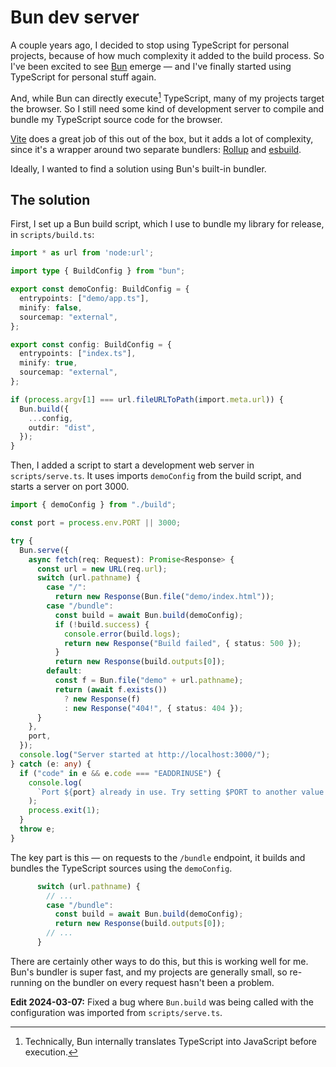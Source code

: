 # Bun dev server

A couple years ago, I decided to stop using TypeScript for personal projects, because of how much complexity it added to the build process. So I've been excited to see [Bun](https://bun.sh/) emerge — and I've finally started using TypeScript for personal stuff again.

And, while Bun can directly execute[^1] TypeScript, many of my projects target the browser. So I still need some kind of development server to compile and bundle my TypeScript source code for the browser.

[^1]: Technically, Bun internally translates TypeScript into JavaScript before execution.

[Vite](https://vitejs.dev/) does a great job of this out of the box, but it adds a lot of complexity, since it's a wrapper around two separate bundlers: [Rollup](https://rollupjs.org/) and [esbuild](https://esbuild.github.io/).

Ideally, I wanted to find a solution using Bun's built-in bundler.

## The solution

First, I set up a Bun build script, which I use to bundle my library for release, in `scripts/build.ts`:

```ts
import * as url from 'node:url';

import type { BuildConfig } from "bun";

export const demoConfig: BuildConfig = {
  entrypoints: ["demo/app.ts"],
  minify: false,
  sourcemap: "external",
};

export const config: BuildConfig = {
  entrypoints: ["index.ts"],
  minify: true,
  sourcemap: "external",
};

if (process.argv[1] === url.fileURLToPath(import.meta.url)) {
  Bun.build({
    ...config,
    outdir: "dist",
  });
}
```

Then, I added a script to start a development web server in `scripts/serve.ts`. It uses imports `demoConfig` from the build script, and starts a server on port 3000.

```ts
import { demoConfig } from "./build";

const port = process.env.PORT || 3000;

try {
  Bun.serve({
    async fetch(req: Request): Promise<Response> {
      const url = new URL(req.url);
      switch (url.pathname) {
        case "/":
          return new Response(Bun.file("demo/index.html"));
        case "/bundle":
          const build = await Bun.build(demoConfig);
          if (!build.success) {
            console.error(build.logs);
            return new Response("Build failed", { status: 500 });
          }
          return new Response(build.outputs[0]);
        default:
          const f = Bun.file("demo" + url.pathname);
          return (await f.exists())
            ? new Response(f)
            : new Response("404!", { status: 404 });
      }
    },
    port,
  });
  console.log("Server started at http://localhost:3000/");
} catch (e: any) {
  if ("code" in e && e.code === "EADDRINUSE") {
    console.log(
      `Port ${port} already in use. Try setting $PORT to another value.`,
    );
    process.exit(1);
  }
  throw e;
}
```

The key part is this — on requests to the `/bundle` endpoint, it builds and bundles the TypeScript sources using the `demoConfig`.

```ts
      switch (url.pathname) {
        // ...
        case "/bundle":
          const build = await Bun.build(demoConfig);
          return new Response(build.outputs[0]);
        // ...
      }
```

There are certainly other ways to do this, but this is working well for me. Bun's bundler is super fast, and my projects are generally small, so re-running on the bundler on every request hasn't been a problem.

**Edit 2024-03-07:** Fixed a bug where `Bun.build` was being called with the configuration was imported from `scripts/serve.ts`.

